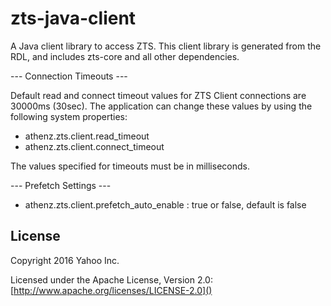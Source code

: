 zts-java-client
===============

A Java client library to access ZTS. This client library is generated
from the RDL, and includes zts-core and all other dependencies.

--- Connection Timeouts ---

Default read and connect timeout values for ZTS Client connections
are 30000ms (30sec). The application can change these values by using
the following system properties:

 * athenz.zts.client.read_timeout
 * athenz.zts.client.connect_timeout

The values specified for timeouts must be in milliseconds.

--- Prefetch Settings ---

 * athenz.zts.client.prefetch_auto_enable : true or false, default is false

## License

Copyright 2016 Yahoo Inc.

Licensed under the Apache License, Version 2.0: [http://www.apache.org/licenses/LICENSE-2.0]()

